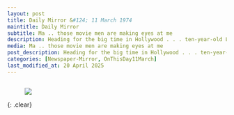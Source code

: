 ```yaml
---
layout: post
title: Daily Mirror &#124; 11 March 1974
maintitle: Daily Mirror
subtitle: Ma .. those movie men are making eyes at me
description: Heading for the big time in Hollywood . . . ten-year-old Lena Zavaroni.
media: Ma .. those movie men are making eyes at me
post_description: Heading for the big time in Hollywood . . . ten-year-old Lena Zavaroni.
categories: [Newspaper-Mirror, OnThisDay11March]
last_modified_at: 20 April 2025
---
```


<figure class="fig1">
<a href="/assets/images/mirror/1978-03-02-mirror-page-3.png"><img src="/assets/images/mirror/1978-03-02-mirror-page-3.png" class="full-width zoom-in"></a>
</figure>

<br />{: .clear}

<style>
.fig1 {float:left; width:100%;}
</style>

